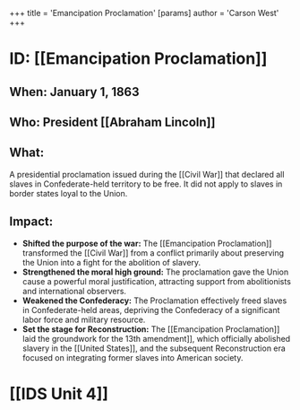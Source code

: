+++
 title = 'Emancipation Proclamation'
[params]
	author = 'Carson West'
+++
# ID: [[Emancipation Proclamation]] 
## When: January 1, 1863

## Who: President [[Abraham Lincoln]] 
## What: 
A presidential proclamation issued during the [[Civil War]] that declared all slaves in Confederate-held territory to be free. It did not apply to slaves in border states loyal to the Union.

## Impact: 
* **Shifted the purpose of the war:**  The [[Emancipation Proclamation]] transformed the [[Civil War]] from a conflict primarily about preserving the Union into a fight for the abolition of slavery. 
* **Strengthened the moral high ground:** The proclamation gave the Union cause a powerful moral justification, attracting support from abolitionists and international observers. 
* **Weakened the Confederacy:** The Proclamation effectively freed slaves in Confederate-held areas, depriving the Confederacy of a significant labor force and military resource.
* **Set the stage for Reconstruction:** The [[Emancipation Proclamation]] laid the groundwork for the 13th amendment]], which officially abolished slavery in the [[United States]], and the subsequent Reconstruction era focused on integrating former slaves into American society. 

# [[IDS Unit 4]]